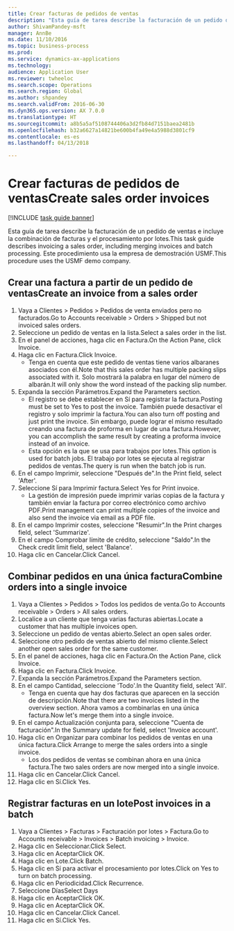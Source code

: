 ```yaml
--- 
title: Crear facturas de pedidos de ventas
description: "Esta guía de tarea describe la facturación de un pedido de ventas e incluye la combinación de facturas y el procesamiento por lotes."
author: ShivamPandey-msft
manager: AnnBe
ms.date: 11/10/2016
ms.topic: business-process
ms.prod: 
ms.service: dynamics-ax-applications
ms.technology: 
audience: Application User
ms.reviewer: twheeloc
ms.search.scope: Operations
ms.search.region: Global
ms.author: shpandey
ms.search.validFrom: 2016-06-30
ms.dyn365.ops.version: AX 7.0.0
ms.translationtype: HT
ms.sourcegitcommit: a8b5a5af5108744406a3d2fb84d7151baea2481b
ms.openlocfilehash: b32a6627a14821be600b4fa49e4a5988d3801cf9
ms.contentlocale: es-es
ms.lasthandoff: 04/13/2018

---
```

# <a name="create-sales-order-invoices"></a><span data-ttu-id="831d0-103">Crear facturas de pedidos de ventas</span><span class="sxs-lookup"><span data-stu-id="831d0-103">Create sales order invoices</span></span>

[!INCLUDE [task guide banner](../../includes/task-guide-banner.md)]

<span data-ttu-id="831d0-104">Esta guía de tarea describe la facturación de un pedido de ventas e incluye la combinación de facturas y el procesamiento por lotes.</span><span class="sxs-lookup"><span data-stu-id="831d0-104">This task guide describes invoicing a sales order, including merging invoices and batch processing.</span></span> <span data-ttu-id="831d0-105">Este procedimiento usa la empresa de demostración USMF.</span><span class="sxs-lookup"><span data-stu-id="831d0-105">This procedure uses the USMF demo company.</span></span>


## <a name="create-an-invoice-from-a-sales-order"></a><span data-ttu-id="831d0-106">Crear una factura a partir de un pedido de ventas</span><span class="sxs-lookup"><span data-stu-id="831d0-106">Create an invoice from a sales order</span></span>
1. <span data-ttu-id="831d0-107">Vaya a Clientes > Pedidos > Pedidos de venta enviados pero no facturados.</span><span class="sxs-lookup"><span data-stu-id="831d0-107">Go to Accounts receivable > Orders > Shipped but not invoiced sales orders.</span></span>
2. <span data-ttu-id="831d0-108">Seleccione un pedido de ventas en la lista.</span><span class="sxs-lookup"><span data-stu-id="831d0-108">Select a sales order in the list.</span></span> 
3. <span data-ttu-id="831d0-109">En el panel de acciones, haga clic en Factura.</span><span class="sxs-lookup"><span data-stu-id="831d0-109">On the Action Pane, click Invoice.</span></span>
4. <span data-ttu-id="831d0-110">Haga clic en Factura.</span><span class="sxs-lookup"><span data-stu-id="831d0-110">Click Invoice.</span></span>
    * <span data-ttu-id="831d0-111">Tenga en cuenta que este pedido de ventas tiene varios albaranes asociados con él.</span><span class="sxs-lookup"><span data-stu-id="831d0-111">Note that this sales order has multiple packing slips associated with it.</span></span> <span data-ttu-id="831d0-112">Solo mostrará la palabra <multiple> en lugar del número de albarán.</span><span class="sxs-lookup"><span data-stu-id="831d0-112">It will only show the word <multiple> instead of the packing slip number.</span></span>  
5. <span data-ttu-id="831d0-113">Expanda la sección Parámetros.</span><span class="sxs-lookup"><span data-stu-id="831d0-113">Expand the Parameters section.</span></span>
    * <span data-ttu-id="831d0-114">El registro se debe establecer en Sí para registrar la factura.</span><span class="sxs-lookup"><span data-stu-id="831d0-114">Posting must be set to Yes to post the invoice.</span></span> <span data-ttu-id="831d0-115">También puede desactivar el registro y solo imprimir la factura.</span><span class="sxs-lookup"><span data-stu-id="831d0-115">You can also turn off posting and just print the invoice.</span></span> <span data-ttu-id="831d0-116">Sin embargo, puede lograr el mismo resultado creando una factura de proforma en lugar de una factura.</span><span class="sxs-lookup"><span data-stu-id="831d0-116">However, you can accomplish the same result by creating a proforma invoice instead of an invoice.</span></span>  
    * <span data-ttu-id="831d0-117">Esta opción es la que se usa para trabajos por lotes.</span><span class="sxs-lookup"><span data-stu-id="831d0-117">This option is used for batch jobs.</span></span> <span data-ttu-id="831d0-118">El trabajo por lotes se ejecuta al registrar pedidos de ventas.</span><span class="sxs-lookup"><span data-stu-id="831d0-118">The query is run when the batch job is run.</span></span>    
6. <span data-ttu-id="831d0-119">En el campo Imprimir, seleccione "Después de".</span><span class="sxs-lookup"><span data-stu-id="831d0-119">In the Print field, select 'After'.</span></span>
7. <span data-ttu-id="831d0-120">Seleccione Sí para Imprimir factura.</span><span class="sxs-lookup"><span data-stu-id="831d0-120">Select Yes for Print invoice.</span></span>
    * <span data-ttu-id="831d0-121">La gestión de impresión puede imprimir varias copias de la factura y también enviar la factura por correo electrónico como archivo PDF.</span><span class="sxs-lookup"><span data-stu-id="831d0-121">Print management can print  multiple copies of the invoice and also send the invoice via email as a PDF file.</span></span>  
8. <span data-ttu-id="831d0-122">En el campo Imprimir costes, seleccione "Resumir".</span><span class="sxs-lookup"><span data-stu-id="831d0-122">In the Print charges field, select 'Summarize'.</span></span>
9. <span data-ttu-id="831d0-123">En el campo Comprobar límite de crédito, seleccione "Saldo".</span><span class="sxs-lookup"><span data-stu-id="831d0-123">In the Check credit limit field, select 'Balance'.</span></span>
10. <span data-ttu-id="831d0-124">Haga clic en Cancelar.</span><span class="sxs-lookup"><span data-stu-id="831d0-124">Click Cancel.</span></span>

## <a name="combine-orders-into-a-single-invoice"></a><span data-ttu-id="831d0-125">Combinar pedidos en una única factura</span><span class="sxs-lookup"><span data-stu-id="831d0-125">Combine orders into a single invoice</span></span>
1. <span data-ttu-id="831d0-126">Vaya a Clientes > Pedidos > Todos los pedidos de venta.</span><span class="sxs-lookup"><span data-stu-id="831d0-126">Go to Accounts receivable > Orders > All sales orders.</span></span>
2. <span data-ttu-id="831d0-127">Localice a un cliente que tenga varias facturas abiertas.</span><span class="sxs-lookup"><span data-stu-id="831d0-127">Locate a customer that has multiple invoices open.</span></span>
3. <span data-ttu-id="831d0-128">Seleccione un pedido de ventas abierto.</span><span class="sxs-lookup"><span data-stu-id="831d0-128">Select an open sales order.</span></span>
4. <span data-ttu-id="831d0-129">Seleccione otro pedido de ventas abierto del mismo cliente.</span><span class="sxs-lookup"><span data-stu-id="831d0-129">Select another open sales order for the same customer.</span></span>
5. <span data-ttu-id="831d0-130">En el panel de acciones, haga clic en Factura.</span><span class="sxs-lookup"><span data-stu-id="831d0-130">On the Action Pane, click Invoice.</span></span>
6. <span data-ttu-id="831d0-131">Haga clic en Factura.</span><span class="sxs-lookup"><span data-stu-id="831d0-131">Click Invoice.</span></span>
7. <span data-ttu-id="831d0-132">Expanda la sección Parámetros.</span><span class="sxs-lookup"><span data-stu-id="831d0-132">Expand the Parameters section.</span></span>
8. <span data-ttu-id="831d0-133">En el campo Cantidad, seleccione 'Todo'.</span><span class="sxs-lookup"><span data-stu-id="831d0-133">In the Quantity field, select 'All'.</span></span>
    * <span data-ttu-id="831d0-134">Tenga en cuenta que hay dos facturas que aparecen en la sección de descripción.</span><span class="sxs-lookup"><span data-stu-id="831d0-134">Note that there are two invoices listed in the overview section.</span></span> <span data-ttu-id="831d0-135">Ahora vamos a combinarlas en una única factura.</span><span class="sxs-lookup"><span data-stu-id="831d0-135">Now let's merge them into a single invoice.</span></span>  
9. <span data-ttu-id="831d0-136">En el campo Actualización conjunta para, seleccione "Cuenta de facturación".</span><span class="sxs-lookup"><span data-stu-id="831d0-136">In the Summary update for field, select 'Invoice account'.</span></span>
10. <span data-ttu-id="831d0-137">Haga clic en Organizar para combinar los pedidos de ventas en una única factura.</span><span class="sxs-lookup"><span data-stu-id="831d0-137">Click Arrange to merge the sales orders into a single invoice.</span></span>
    * <span data-ttu-id="831d0-138">Los dos pedidos de ventas se combinan ahora en una única factura.</span><span class="sxs-lookup"><span data-stu-id="831d0-138">The two sales orders are now merged into a single invoice.</span></span>   
11. <span data-ttu-id="831d0-139">Haga clic en Cancelar.</span><span class="sxs-lookup"><span data-stu-id="831d0-139">Click Cancel.</span></span>
12. <span data-ttu-id="831d0-140">Haga clic en Sí.</span><span class="sxs-lookup"><span data-stu-id="831d0-140">Click Yes.</span></span>

## <a name="post-invoices-in-a-batch"></a><span data-ttu-id="831d0-141">Registrar facturas en un lote</span><span class="sxs-lookup"><span data-stu-id="831d0-141">Post invoices in a batch</span></span>
1. <span data-ttu-id="831d0-142">Vaya a Clientes > Facturas > Facturación por lotes > Factura.</span><span class="sxs-lookup"><span data-stu-id="831d0-142">Go to Accounts receivable > Invoices > Batch invoicing > Invoice.</span></span>
2. <span data-ttu-id="831d0-143">Haga clic en Seleccionar.</span><span class="sxs-lookup"><span data-stu-id="831d0-143">Click Select.</span></span>
3. <span data-ttu-id="831d0-144">Haga clic en Aceptar</span><span class="sxs-lookup"><span data-stu-id="831d0-144">Click OK.</span></span>
4. <span data-ttu-id="831d0-145">Haga clic en Lote.</span><span class="sxs-lookup"><span data-stu-id="831d0-145">Click Batch.</span></span>
5. <span data-ttu-id="831d0-146">Haga clic en Sí para activar el procesamiento por lotes.</span><span class="sxs-lookup"><span data-stu-id="831d0-146">Click on Yes to turn on batch processing.</span></span>
6. <span data-ttu-id="831d0-147">Haga clic en Periodicidad.</span><span class="sxs-lookup"><span data-stu-id="831d0-147">Click Recurrence.</span></span>
7. <span data-ttu-id="831d0-148">Seleccione Días</span><span class="sxs-lookup"><span data-stu-id="831d0-148">Select Days</span></span>
8. <span data-ttu-id="831d0-149">Haga clic en Aceptar</span><span class="sxs-lookup"><span data-stu-id="831d0-149">Click OK.</span></span>
9. <span data-ttu-id="831d0-150">Haga clic en Aceptar</span><span class="sxs-lookup"><span data-stu-id="831d0-150">Click OK.</span></span>
10. <span data-ttu-id="831d0-151">Haga clic en Cancelar.</span><span class="sxs-lookup"><span data-stu-id="831d0-151">Click Cancel.</span></span>
11. <span data-ttu-id="831d0-152">Haga clic en Sí.</span><span class="sxs-lookup"><span data-stu-id="831d0-152">Click Yes.</span></span>


